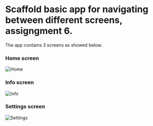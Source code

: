 # Scaffold basic app for navigating between different screens, assigngment 6.
The app contains 3 screens as showed below.
### Home screen
![Home](https://github.com/Nguyen-Thi-HuyenK/Scaffold_assignment/blob/master/assets/home_screen.jpg)
### Info screen
![Info](https://github.com/Nguyen-Thi-HuyenK/Scaffold_assignment/blob/master/assets/info_screen.jpg)
### Settings screen
![Settings](https://github.com/Nguyen-Thi-HuyenK/Scaffold_assignment/blob/master/assets/settings_screen.jpg)

